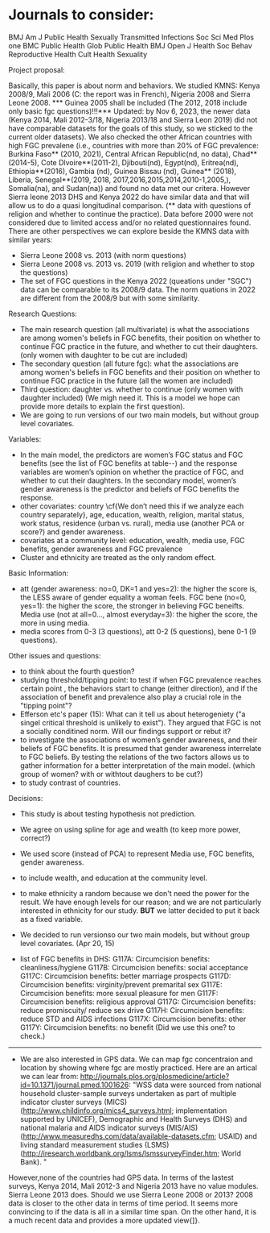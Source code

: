 
# Journals to consider:

BMJ
Am J Public Health
Sexually Transmitted Infections
Soc Sci Med
Plos one
BMC Public Health
Glob Public Health
BMJ Open
J Health Soc Behav
Reproductive Health
Cult Health Sexuality

Project proposal:

Basically, this paper is about norm and behaviors.
We studied KMNS: Kenya 2008/9, Mali 2006 (C: the report was in French), Nigeria 2008 and Sierra Leone 2008. *** Guinea 2005 shall be included (The 2012, 2018 include only basic fgc questions)!!!***
Updated: by Nov 6, 2023, the newer data (Kenya 2014, Mali 2012-3/18, Nigeria 2013/18 and Sierra Leon 2019) did not have comparable datasets for the goals of this study, so we sticked to the current older datasets).  We also checked the other African countries with high FGC prevalene (i.e., countries with more than 20% of FGC prevalence:  Burkina Faso** (2010, 2021), Central African Republic(nd, no data), Chad**(2014-5), Cote Dlvoire**(2011-2), Djibouti(nd), Egypt(nd), Eritrea(nd), Ethiopia**(2016), Gambia (nd), Guinea Bissau (nd), Guinea** (2018), Liberia, Senegal**(2019, 2018, 2017,2016,2015,2014,2010-1,2005,), Somalia(na), and Sudan(na)) and found no data met our critera.  However Sierra leone 2013 DHS and Kenya 2022 do have similar data and that will allow us to do a quasi longitudinal comparison.  (** data with questions of religion and whether to continue the practice). Data before 2000 were not considered due to limited access and/or no related questionnaires found.
There are other perspectives we can explore beside the KMNS data with similar years: 
- Sierra Leone 2008 vs. 2013 (with norm questions)
- Sierra Leone 2008 vs. 2013 vs. 2019 (with religion and whether to stop the questions)
- The set of FGC questions in the Kenya 2022 (queations under "SGC") data can be comparable to its 2008/9 data.  The norm quations in 2022 are different from the 2008/9 but with some similarity.

Research Questions:

* The main research question (all multivariate) is what the associations are among women's beliefs in FGC benefits, their position on whether to continue FGC practice in the future, and whether to cut their daughters. (only women with daughter to be cut are included)
* The secondary question (all future fgc):  what the associations are among women's beliefs in FGC benefits and their position on whether to continue FGC practice in the future (all the women are included)
* Third question:  daughter vs. whether to continue (only women with daughter included) (We migh need it.  This is a model we hope can provide more details to explain the first question).
* We are going to run versions of our two main models, but without group level covariates.


Variables:
* In the main model, the predictors are women’s FGC status and FGC benefits  (see the list of FGC benefits at table--) and the response variables are women’s opinion on whether the practice of FGC, and whether to cut their daughters.  In the secondary model, women’s gender awareness is the predictor and beliefs of FGC benefits the response.
* other covariates:  country \cf{We don’t need this if we analyze each country separately}, age, education, wealth, religion, marital status, work status, residence (urban vs. rural), media use (another PCA or score?) and gender awareness.
* covariates at a community level:  education, wealth, media use, FGC benefits, gender awareness and FGC prevalence
* Cluster and ethnicity are treated as the only random effect.

Basic Information:
* att (gender awareness: no=0, DK=1 and yes=2):  the higher the score is, the LESS aware of gender equality a woman feels.  FGC bene (no=0, yes=1):  the higher the score, the stronger in believing FGC beneifts.  Media use (not at all=0..., almost everyday=3):  the higher the score, the more in using media.
* media scores from 0-3 (3 questions), att 0-2 (5 questions), bene 0-1 (9 questions).

Other issues and questions:
* to think about the fourth question?
* studying threshold/tipping point: to test if when FGC prevalence reaches certain point , the behaviors start to change (either direction), and if the association of benefit and prevalence also play a crucial role in the "tipping point"?
* Efferson etc's paper (15):  What can it tell us about heterogeniety ("a singel critical threshold is unlikely to exist"). They argued that FGC is not a socially conditined norm.  Will our findings support or rebut it?
* to investigate the associations of women’s gender awareness, and their beliefs of FGC benefits.  It is presumed that gender awareness interrelate to FGC beliefs.  By testing the relations of the two factors allows us to gather information for a better interpretation of the main model. (which group of women?  with or withtout daughers to be cut?)
* to study contrast of countries.

Decisions:
* This study is about testing hypothesis not prediction.
* We agree on using spline for age and wealth (to keep more power, correct?)
* We used score (instead of PCA) to represent Media use, FGC benefits, gender awareness.
* to include wealth, and education at the community level.
* to make ethnicity a random because we don't need the power for the result.  We have enough levels for our reason; and we are not particularly interested in ethnicity for our study.  __BUT__ we latter decided to put it back as a fixed variable.
* We decided to run versionso our two main models, but without group level covariates. (Apr 20, 15)

* list of FGC benefits in DHS:
G117A: Circumcision benefits: cleanliness/hygiene
G117B: Circumcision benefits: social acceptance
G117C: Circumcision benefits: better marriage prospects
G117D: Circumcision benefits: virginity/prevent premarital sex
G117E: Circumcision benefits: more sexual pleasure for men
G117F: Circumcision benefits: religious approval
G117G: Circumcision benefits: reduce promiscuity/ reduce sex drive
G117H: Circumcision benefits: reduce STD and AIDS infections
G117X: Circumcision benefits: other
G117Y: Circumcision benefits: no benefit (Did we use this one? to check.)

-------------------------------

* We are also interested in GPS data.  We can map fgc concentraion and location by showing where fgc are mostly practiced.  Here are an artical we can lear from: http://journals.plos.org/plosmedicine/article?id=10.1371/journal.pmed.1001626: "WSS data were sourced from national household cluster-sample surveys undertaken as part of multiple indicator cluster surveys (MICS) (http://www.childinfo.org/mics4_surveys.html; implementation supported by UNICEF), Demographic and Health Surveys (DHS) and national malaria and AIDS indicator surveys (MIS/AIS) (http://www.measuredhs.com/data/available-datasets.cfm; USAID) and living standard measurement studies (LSMS) (http://iresearch.worldbank.org/lsms/lsmssurveyFinder.htm; World Bank). "

However,none of the countries had GPS data.  In terms of the lastest surveys, Kenya 2014, Mali 2012-3 and Nigeria 2013 have no value modules.  Sierra Leone 2013 does.  Should we use Sierra Leone 2008 or 2013? 2008 data is closer to the other data in terms of time period. It seems more convincing to if the data is all in a similar time span.  On the other hand, it is a much recent data and provides a more updated view{]}. 

